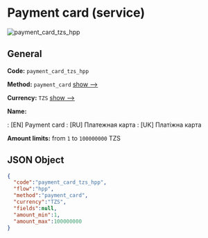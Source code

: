 
# Payment card (service) 
![payment_card_tzs_hpp](https://static.openfintech.io/payment_methods/payment_card_tzs_hpp/logo.svg?w=400&c=v0.59.26#w200)  

## General 
 
**Code:** `payment_card_tzs_hpp` 
 
**Method:** `payment_card` 
 [show -->](/payment-methods/payment_card/) 
 
**Currency:** `TZS` [show -->](/currencies/TZS/) 
 
**Name:** 
 
:	[EN] Payment card 
:	[RU] Платежная карта 
:	[UK] Платіжна карта 
 
**Amount limits:** from `1` to `100000000` TZS 

## JSON Object 

```json
{
  "code":"payment_card_tzs_hpp",
  "flow":"hpp",
  "method":"payment_card",
  "currency":"TZS",
  "fields":null,
  "amount_min":1,
  "amount_max":100000000
}
```  
